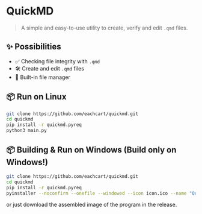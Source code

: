 # QuickMD

> A simple and easy-to-use utility to create, verify and edit `.qmd` files.

## ✨ Possibilities

- ✅ Checking file integrity with `.qmd`
- 🛠 Create and edit `.qmd` files
- 🧰 Built-in file manager

## 📦 Run on Linux
```bash
git clone https://github.com/eachcart/quickmd.git
cd quickmd
pip install -r quickmd.pyreq
python3 main.py
```

## 📦 Building & Run on Windows (Build only on Windows!)
```bash
git clone https://github.com/eachcart/quickmd.git
cd quickmd
pip install -r quickmd.pyreq
pyinstaller --noconfirm --onefile --windowed --icon icon.ico --name "QuickMD"  main.py
```
or just download the assembled image of the program in the release.

